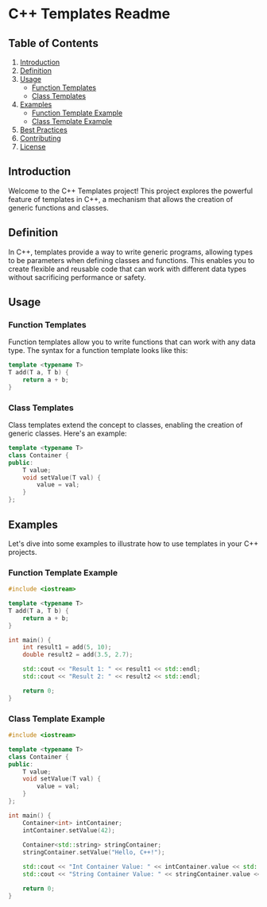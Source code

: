# C++ Templates Readme

## Table of Contents
1. [Introduction](#introduction)
2. [Definition](#definition)
3. [Usage](#usage)
    - [Function Templates](#function-templates)
    - [Class Templates](#class-templates)
4. [Examples](#examples)
    - [Function Template Example](#function-template-example)
    - [Class Template Example](#class-template-example)
5. [Best Practices](#best-practices)
6. [Contributing](#contributing)
7. [License](#license)

## Introduction

Welcome to the C++ Templates project! This project explores the powerful feature of templates in C++, a mechanism that allows the creation of generic functions and classes.

## Definition

In C++, templates provide a way to write generic programs, allowing types to be parameters when defining classes and functions. This enables you to create flexible and reusable code that can work with different data types without sacrificing performance or safety.

## Usage

### Function Templates

Function templates allow you to write functions that can work with any data type. The syntax for a function template looks like this:

```cpp
template <typename T>
T add(T a, T b) {
    return a + b;
}
```

### Class Templates

Class templates extend the concept to classes, enabling the creation of generic classes. Here's an example:

```cpp
template <typename T>
class Container {
public:
    T value;
    void setValue(T val) {
        value = val;
    }
};
```

## Examples

Let's dive into some examples to illustrate how to use templates in your C++ projects.

### Function Template Example

```cpp
#include <iostream>

template <typename T>
T add(T a, T b) {
    return a + b;
}

int main() {
    int result1 = add(5, 10);
    double result2 = add(3.5, 2.7);

    std::cout << "Result 1: " << result1 << std::endl;
    std::cout << "Result 2: " << result2 << std::endl;

    return 0;
}
```

### Class Template Example

```cpp
#include <iostream>

template <typename T>
class Container {
public:
    T value;
    void setValue(T val) {
        value = val;
    }
};

int main() {
    Container<int> intContainer;
    intContainer.setValue(42);
    
    Container<std::string> stringContainer;
    stringContainer.setValue("Hello, C++!");

    std::cout << "Int Container Value: " << intContainer.value << std::endl;
    std::cout << "String Container Value: " << stringContainer.value << std::endl;

    return 0;
}
```



